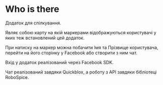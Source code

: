 Who is there
============
Додаток для спілкування.

Являє собою карту на якій маркерами відображуються користувачі у яких теж встановлений цей додаток. 

При натиску на маркер можна побачити Імя та Прізвище користувача, перейти на його сторінку у Facebook або створити з ним чат.

Вхід у додаток реалізований через Facebook SDK.

Чат реалізований завдяки Quickblox, а роботу з API завдяки бібліотеці RoboSpice.
